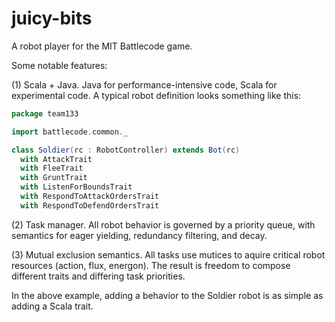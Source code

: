 juicy-bits
==========

A robot player for the MIT Battlecode game.

Some notable features:

(1) Scala + Java. Java for performance-intensive code, Scala for experimental code. A typical robot definition looks something like this:

```scala
package team133

import battlecode.common._

class Soldier(rc : RobotController) extends Bot(rc)
  with AttackTrait
  with FleeTrait
  with GruntTrait
  with ListenForBoundsTrait
  with RespondToAttackOrdersTrait
  with RespondToDefendOrdersTrait
```

(2) Task manager. All robot behavior is governed by a priority queue,
with semantics for eager yielding, redundancy filtering, and decay.

(3) Mutual exclusion semantics. All tasks use mutices to aquire critical robot resources (action, flux, energon).
The result is freedom to compose different traits and differing task priorities.

In the above example, adding a behavior to the Soldier robot is as simple as adding a Scala trait.